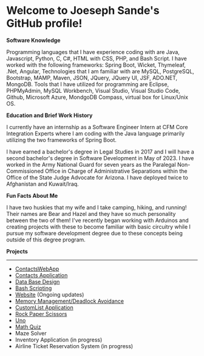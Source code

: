 # Welcome to Joeseph Sande's GitHub profile!

**Software Knowledge**

Programming languages that I have experience coding with are Java, Javascript, Python, C, C#, HTML with CSS, PHP, and Bash Script.
I have worked with the following frameworks: Spring Boot, Wicket, Thymeleaf, .Net, Angular, 
Technologies that I am familiar with are MySQL, PostgreSQL, Bootstrap, MAMP, Maven, JSON, JQuery, JQuery UI, JSF, ADO.NET, MongoDB.
Tools that I have utilized for programming are Eclipse, PHPMyAdmin, MySQL Workbench, Visual Studio, Visual Studio Code, Github, Microsoft Azure, MondgoDB Compass, virtual box for Linux/Unix OS.

**Education and Brief Work History**

I currently have an internship as a Software Engineer Intern at CFM Core Integration Experts where I am coding with the Java language primarily utilizing the two frameworks of Spring Boot.

I have earned a bachelor's degree in Legal Studies in 2017 and I will have a second bachelor's degree in Software Development in May of 2023. I have worked in the Army National Guard for seven years as the Paralegal Non-Commissioned Office in Charge of Administrative Separations within the Office of the State Judge Advocate for Arizona. I have deployed twice to Afghanistan and Kuwait/Iraq. 

**Fun Facts About Me**

I have two huskies that my wife and I take camping, hiking, and running! Their names are Bear and Hazel and they have so much personality between the two of them! I've recently began working with Arduinos and creating projects with these to become familiar with basic circuitry while I pursue my software development degree due to these concepts being outside of this degree program. 

**Projects**

<hr>

* [ContactsWebApp](https://github.com/JSande2021/AddressBookWebApp)
* [Contacts Application](https://github.com/JSande2021/ContactsApplication)
* [Data Base Design](https://github.com/JSande2021/MySQLDataBaseDesign)
* [Bash Scripting](https://github.com/JSande2021/BashScripting)
* [Website](https://github.com/JSande2021/Website) (Ongoing updates)
* [Memory Management/Deadlock Avoidance](https://github.com/JSande2021/MemoryManagement_C)
* [CustomList Application](https://github.com/JSande2021/CustomList)
* [Rock Paper Scissors](https://github.com/JSande2021/RockPaperScissors)
* [Uno](https://github.com/JSande2021/Uno)
* [Math Quiz](https://github.com/JSande2021/MathQuizApp)
* Maze Solver
* Inventory Application (in progress)
* Airline Ticket Reservation System (in progress)
